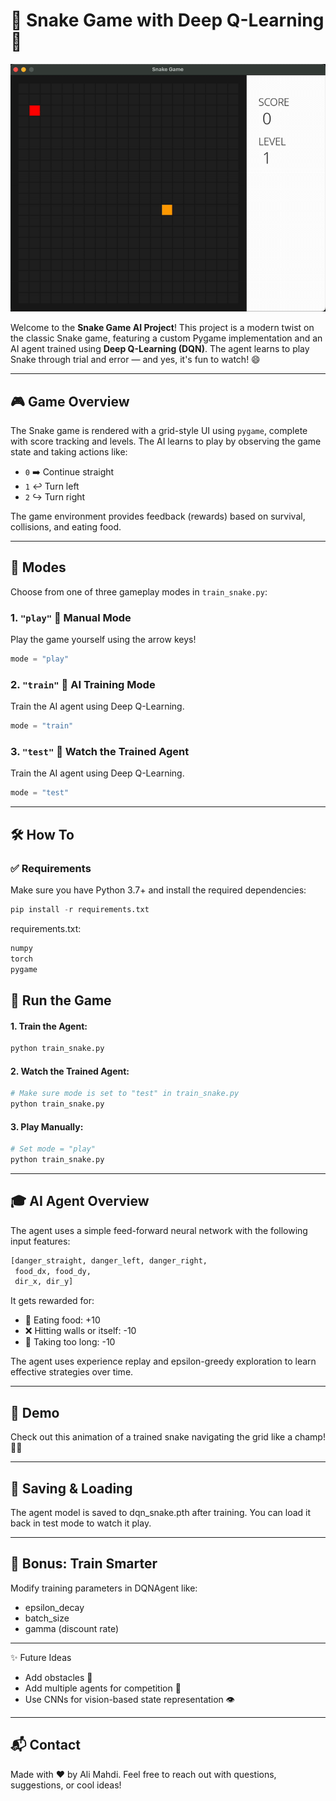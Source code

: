 # 🐍 Snake Game with Deep Q-Learning 🧠


![Trained Snake Example](example.gif)


Welcome to the **Snake Game AI Project**! This project is a modern twist on the classic Snake game, featuring a custom Pygame implementation and an AI agent trained using **Deep Q-Learning (DQN)**. The agent learns to play Snake through trial and error — and yes, it's fun to watch! 😄

---

## 🎮 Game Overview
The Snake game is rendered with a grid-style UI using `pygame`, complete with score tracking and levels. The AI learns to play by observing the game state and taking actions like:

- `0` ➡️ Continue straight
- `1` ↩️ Turn left
- `2` ↪️ Turn right

The game environment provides feedback (rewards) based on survival, collisions, and eating food.

---

## 📂 Modes
Choose from one of three gameplay modes in `train_snake.py`:

### 1. `"play"` 👾 Manual Mode
Play the game yourself using the arrow keys!
```python
mode = "play"
```

### 2. `"train"` 🤖 AI Training Mode
Train the AI agent using Deep Q-Learning.
```python
mode = "train"
```

### 3. `"test"` 🧪 Watch the Trained Agent
Train the AI agent using Deep Q-Learning.
```python
mode = "test"
```

---

## 🛠️ How To
### ✅ Requirements
Make sure you have Python 3.7+ and install the required dependencies:
```python
pip install -r requirements.txt
```
requirements.txt:
```python
numpy
torch
pygame
```

## 🚀 Run the Game
#### 1. Train the Agent:
```python
python train_snake.py
```

#### 2. Watch the Trained Agent:
```python
# Make sure mode is set to "test" in train_snake.py
python train_snake.py
```

#### 3. Play Manually:
```python
# Set mode = "play"
python train_snake.py
```

---

## 🎓 AI Agent Overview
The agent uses a simple feed-forward neural network with the following input features:
```python
[danger_straight, danger_left, danger_right,
 food_dx, food_dy,
 dir_x, dir_y]
 ```
It gets rewarded for:
- 🍎 Eating food: +10
- ❌ Hitting walls or itself: -10
- 🐢 Taking too long: -10

The agent uses experience replay and epsilon-greedy exploration to learn effective strategies over time.

---

## 📸 Demo
Check out this animation of a trained snake navigating the grid like a champ! 🐍🔥

---

## 💾 Saving & Loading
The agent model is saved to dqn_snake.pth after training.
You can load it back in test mode to watch it play.

---

## 🧠 Bonus: Train Smarter
Modify training parameters in DQNAgent like:
- epsilon_decay
- batch_size
- gamma (discount rate)

---

✨ Future Ideas
- Add obstacles 🧱
- Add multiple agents for competition 🥊
- Use CNNs for vision-based state representation 👁️

---

## 📬 Contact
Made with ❤️ by Ali Mahdi. Feel free to reach out with questions, suggestions, or cool ideas!
